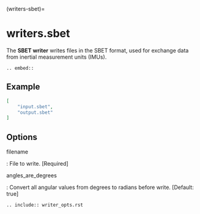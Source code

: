 (writers-sbet)=

# writers.sbet

The **SBET writer** writes files in the SBET format, used for exchange data from inertial measurement units (IMUs).

```{eval-rst}
.. embed::
```

## Example

```json
[
    "input.sbet",
    "output.sbet"
]
```

## Options

filename

: File to write. \[Required\]

angles_are_degrees

: Convert all angular values from degrees to radians before write.
  \[Default: true\]

```{eval-rst}
.. include:: writer_opts.rst
```
